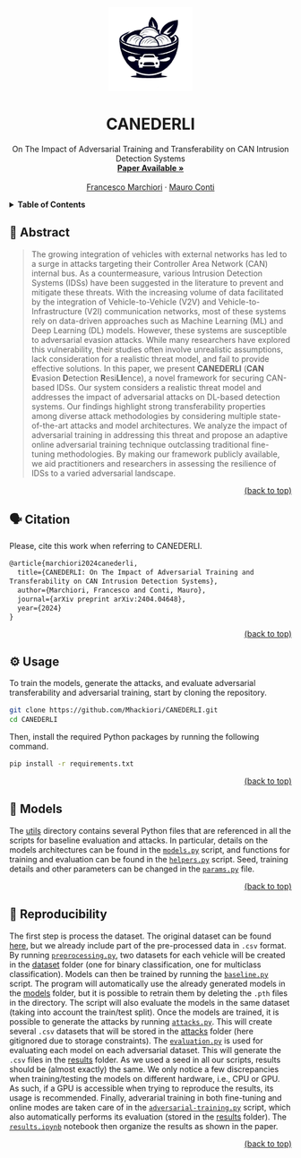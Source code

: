 <div id="top"></div>
<!-- PROJECT LOGO -->
<br />
<div align="center">
  <a href="https://github.com/Mhackiori/CANEDERLI">
    <img src="figures/logo.png" alt="Logo" width="150" height="150">
  </a>

  <h1 align="center">CANEDERLI</h1>

  <p align="center">
    On The Impact of Adversarial Training and Transferability on CAN Intrusion Detection Systems
    <br />
    <a href="https://doi.org/10.1145/3649403.3656486"><strong>Paper Available »</strong></a>
    <br />
    <br />
    <a href="https://www.math.unipd.it/~fmarchio/">Francesco Marchiori</a>
    ·
    <a href="https://www.math.unipd.it/~conti/">Mauro Conti</a>
  </p>
</div>

<!-- TABLE OF CONTENTS -->
<details>
  <summary><strong>Table of Contents</strong></summary>
  <ol>
    <li>
      <a href="#abstract">Abstract</a>
    </li>
    <li>
      <a href="#citation">Citation</a>
    </li>
    <li>
      <a href="#usage">Usage</a>
    </li>
    <li>
      <a href="#models">Models</a>
    </li>
    <li>
      <a href="#reproducibility">Reproducibility</a>
    </li>
  </ol>
</details>

<div id="abstract"></div>

## 🧩 Abstract

>The growing integration of vehicles with external networks has led to a surge in attacks targeting their Controller Area Network (CAN) internal bus. As a countermeasure, various Intrusion Detection Systems (IDSs) have been suggested in the literature to prevent and mitigate these threats. With the increasing volume of data facilitated by the integration of Vehicle-to-Vehicle (V2V) and Vehicle-to-Infrastructure (V2I) communication networks, most of these systems rely on data-driven approaches such as Machine Learning (ML) and Deep Learning (DL) models. However, these systems are susceptible to adversarial evasion attacks. While many researchers have explored this vulnerability, their studies often involve unrealistic assumptions, lack consideration for a realistic threat model, and fail to provide effective solutions. In this paper, we present **CANEDERLI** (**CAN** **E**vasion **D**etection **R**esi**LI**ence), a novel framework for securing CAN-based IDSs. Our system considers a realistic threat model and addresses the impact of adversarial attacks on DL-based detection systems. Our findings highlight strong transferability properties among diverse attack methodologies by considering multiple state-of-the-art attacks and model architectures. We analyze the impact of adversarial training in addressing this threat and propose an adaptive online adversarial training technique outclassing traditional fine-tuning methodologies. By making our framework publicly available, we aid practitioners and researchers in assessing the resilience of IDSs to a varied adversarial landscape.

<p align="right"><a href="#top">(back to top)</a></p>
<div id="citation"></div>

## 🗣️ Citation

Please, cite this work when referring to CANEDERLI.

```
@article{marchiori2024canederli,
  title={CANEDERLI: On The Impact of Adversarial Training and Transferability on CAN Intrusion Detection Systems},
  author={Marchiori, Francesco and Conti, Mauro},
  journal={arXiv preprint arXiv:2404.04648},
  year={2024}
}
```

<p align="right"><a href="#top">(back to top)</a></p>
<div id="usage"></div>

## ⚙️ Usage

To train the models, generate the attacks, and evaluate adversarial transferability and adversarial training, start by cloning the repository.

```bash
git clone https://github.com/Mhackiori/CANEDERLI.git
cd CANEDERLI
```

Then, install the required Python packages by running the following command.

```bash
pip install -r requirements.txt
```

<p align="right"><a href="#top">(back to top)</a></p>
<div id="models"></div>

## 🤖 Models

The [utils](https://github.com/Mhackiori/CANEDERLI/tree/main/utils) directory contains several Python files that are referenced in all the scripts for baseline evaluation and attacks. In particular, details on the models architectures can be found in the [`models.py`](https://github.com/Mhackiori/CANEDERLI/blob/main/utils/models.py) script, and functions for training and evaluation can be found in the [`helpers.py`](https://github.com/Mhackiori/CANEDERLI/blob/main/utils/helpers.py) script. Seed, training details and other parameters can be changed in the [`params.py`](https://github.com/Mhackiori/CANEDERLI/blob/main/utils/params.py) file.

<p align="right"><a href="#top">(back to top)</a></p>
<div id="reproducibility"></div>

## 🔁 Reproducibility

The first step is process the dataset. The original dataset can be found [here](https://ocslab.hksecurity.net/Datasets/survival-ids), but we already include part of the pre-processed data in `.csv` format. By running [`preprocessing.py`](https://github.com/Mhackiori/CANEDERLI/blob/main/preprocessing.py), two datasets for each vehicle will be created in the [dataset](https://github.com/Mhackiori/CANEDERLI/tree/main/dataset) folder (one for binary classification, one for multiclass classification). Models can then be trained by running the [`baseline.py`](https://github.com/Mhackiori/CANEDERLI/blob/main/baseline.py) script. The program will automatically use the already generated models in the [models](https://github.com/Mhackiori/CANEDERLI/tree/main/models) folder, but it is possible to retrain them by deleting the `.pth` files in the directory. The script will also evaluate the models in the same dataset (taking into account the train/test split). Once the models are trained, it is possible to generate the attacks by running [`attacks.py`](https://github.com/Mhackiori/CANEDERLI/blob/main/attacks.py). This will create several `.csv` datasets that will be stored in the [attacks](https://github.com/Mhackiori/CANEDERLI/tree/main/attacks) folder (here gitignored due to storage constraints). The [`evaluation.py`](https://github.com/Mhackiori/CANEDERLI/blob/main/evaluation.py) is used for evaluating each model on each adversarial dataset. This will generate the `.csv` files in the [results](https://github.com/Mhackiori/CANEDERLI/tree/main/models) folder. As we used a seed in all our scripts, results should be (almost exactly) the same. We only notice a few discrepancies when training/testing the models on different hardware, i.e., CPU or GPU. As such, if a GPU is accessible when trying to reproduce the results, its usage is recommended. Finally, adverarial training in both fine-tuning and online modes are taken care of in the [`adversarial-training.py`](https://github.com/Mhackiori/CANEDERLI/blob/main/adversarial-training.py) script, which also automatically performs its evaluation (stored in the [results](https://github.com/Mhackiori/CANEDERLI/tree/main/models) folder). The [`results.ipynb`](https://github.com/Mhackiori/CANEDERLI/blob/main/results.ipynb) notebook then organize the results as shown in the paper.

<p align="right"><a href="#top">(back to top)</a></p>
